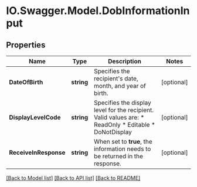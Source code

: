 # IO.Swagger.Model.DobInformationInput
## Properties

Name | Type | Description | Notes
------------ | ------------- | ------------- | -------------
**DateOfBirth** | **string** | Specifies the recipient&#39;s date, month, and year of birth. | [optional] 
**DisplayLevelCode** | **string** | Specifies the display level for the recipient.  Valid values are:   * ReadOnly * Editable * DoNotDisplay | [optional] 
**ReceiveInResponse** | **string** | When set to **true**, the information needs to be returned in the response. | [optional] 

[[Back to Model list]](../README.md#documentation-for-models) [[Back to API list]](../README.md#documentation-for-api-endpoints) [[Back to README]](../README.md)

